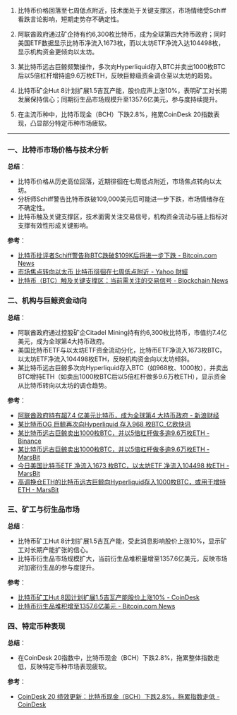 1. 比特币价格回落至七周低点附近，技术面处于关键支撑区，市场情绪受Schiff看跌言论影响，短期走势存不确定性。

2. 阿联酋政府通过矿企持有约6,300枚比特币，成为全球第四大持币政府；同时美国ETF数据显示比特币净流入1673枚，而以太坊ETF净流入达104498枚，显示机构资金更倾向以太坊。

3. 某比特币远古巨鲸频繁操作，多次向Hyperliquid存入BTC并卖出1000枚BTC后以5倍杠杆增持逾9.6万枚ETH，反映巨鲸级资金调仓至以太坊的趋势。

4. 比特币矿企Hut 8计划扩展1.5吉瓦产能，股价应声上涨10%，表明矿工对长期发展保持信心；同期衍生品市场规模升至1357.6亿美元，参与度持续提升。

5. 在主流币种中，比特币现金（BCH）下跌2.8%，拖累CoinDesk 20指数表现，凸显部分特定币种市场疲软。
---
### 一、比特币市场价格与技术分析  
**总结**：  
- 比特币价格从历史高位回落，近期徘徊在七周低点附近，市场焦点转向以太坊。  
- 分析师Schiff警告比特币跌破109,000美元后可能进一步下跌，市场情绪存在不确定性。  
- 比特币触及关键支撑区，技术面需关注交易信号，机构资金流动与链上指标对支撑有效性形成关键影响。  

**参考**：  
- [比特币批评者Schiff警告称BTC跌破&#36;109K后将进一步下跌 - Bitcoin.com News](https://news.bitcoin.com/zh/bitebi-pipingzhe-schiff-jinggao-cheng-btc-dipo-109k-hou-jiang-jinyibu-xiadie/)  
- [市场焦点转向以太币 比特币徘徊在七周低点附近 - Yahoo 財經](https://hk.finance.yahoo.com/news/%E5%B8%82%E5%9C%BA%E7%84%A6%E7%82%B9%E8%BD%AC%E5%90%91%E4%BB%A5%E5%A4%AA%E5%B8%81-%E6%AF%94%E7%89%B9%E5%B8%81%E5%BE%98%E5%BE%8A%E5%9C%A8%E4%B8%83%E5%91%A8%E4%BD%8E%E7%82%B9%E9%99%84%E8%BF%91-122807645.html)  
- [比特币（BTC）触及关键支撑区：当前需关注的交易信号 - Blockchain News](https://blockchain.news/zh/flashnews/bitcoin-btc-hits-key-support-zone-trading-signals-to-watch-now-zh)  


### 二、机构与巨鲸资金动向  
**总结**：  
- 阿联酋政府通过控股矿企Citadel Mining持有约6,300枚比特币，市值约7.4亿美元，成为全球第4大持币政府。  
- 美国比特币ETF与以太坊ETF资金流动分化，比特币ETF净流入1673枚BTC，以太坊ETF净流入104498枚ETH，反映机构资金向以太坊倾斜。  
- 某比特币远古巨鲸多次向Hyperliquid存入BTC（如968枚、1000枚），并卖出BTC增持ETH（如卖出1000枚BTC后以5倍杠杆做多9.6万枚ETH），显示资金从比特币转向以太坊的调仓趋势。  

**参考**：  
- [阿联酋政府持有超7.4 亿美元比特币，成为全球第4 大持币政府 - 新浪财经](https://finance.sina.cn/blockchain/2025-08-26/detail-infnfpnu2127179.d.html?vt=4)  
- [某比特币OG 巨鲸再次向Hyperliquid 存入968 枚BTC_亿欧快讯](https://www.iyiou.com/briefing/202508261815801)  
- [某比特币远古巨鲸卖出1000枚BTC，并以5倍杠杆做多逾9.6万枚ETH - Binance](https://www.binance.com/zh-CN/square/post/28837880195353)  
- [某比特币远古巨鲸卖出1000枚BTC，并以5倍杠杆做多逾9.6万枚ETH - MarsBit](https://m.marsbit.co/flash/20250826212701452511.html)  
- [今日美国比特币ETF 净流入1673 枚BTC，以太坊ETF 净流入104498 枚ETH - MarsBit](https://m.marsbit.co/flash/20250826215901624932.html)  
- [高调换仓ETH的比特币远古巨鲸向Hyperliquid存入1000枚BTC，或用于增持ETH - MarsBit](https://m.marsbit.co/flash/20250826185001224878.html)  


### 三、矿工与衍生品市场  
**总结**：  
- 比特币矿工Hut 8计划扩展1.5吉瓦产能，受此消息影响股价上涨10%，显示矿工对长期产能扩张的信心。  
- 比特币衍生品市场规模扩大，当前衍生品堆积量增至1357.6亿美元，反映市场对加密衍生品的参与度提升。  

**参考**：  
- [比特币矿工Hut 8因计划扩展1.5吉瓦产能股价上涨10% - CoinDesk](https://www.coindesk.com/zh/business/2025/08/26/bitcoin-miner-hut-8-surges-10-on-1-5gw-expansion-plans)  
- [比特币衍生品堆积增至1357.6亿美元 - Bitcoin.com News](https://news.bitcoin.com/zh/bitebi-yanshengpin-duiji-zengzhi-1357-6-yi-meiyuan/)  


### 四、特定币种表现  
**总结**：  
- 在CoinDesk 20指数中，比特币现金（BCH）下跌2.8%，拖累整体指数走低，反映特定币种市场表现疲软。  

**参考**：  
- [CoinDesk 20 绩效更新：比特币现金（BCH）下跌2.8%，拖累指数走低 - CoinDesk](https://www.coindesk.com/zh/coindesk-indices/2025/08/26/coindesk-20-performance-update-bitcoin-cash-bch-drops-2-8-leading-index-lower)